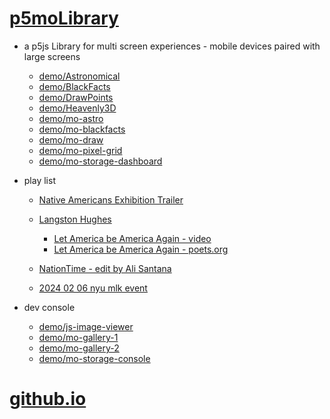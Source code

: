 # [p5moLibrary](https://github.com/molab-itp/p5moLibrary)

- a p5js Library for multi screen experiences - mobile devices paired with large screens

  - [demo/Astronomical](demo/Astronomical?v=131)
  - [demo/BlackFacts](demo/BlackFacts?v=131)
  - [demo/DrawPoints](demo/DrawPoints?v=131)
  - [demo/Heavenly3D](demo/Heavenly3D?v=131)
  - [demo/mo-astro](demo/mo-astro?v=131)
  - [demo/mo-blackfacts](demo/mo-blackfacts?v=131)
  - [demo/mo-draw](demo/mo-draw?v=131)
  - [demo/mo-pixel-grid](demo/mo-pixel-grid?v=131)
  - [demo/mo-storage-dashboard](demo/mo-storage-dashboard?v=131)

- play list

  - [Native Americans Exhibition Trailer](demo/BlackFacts?playlist=hpjNGTYvpxw)

  - [Langston Hughes ](demo/BlackFacts?playlist=XzI3huqpCi4)
    - [Let America be America Again - video](demo/mo-blackfacts?playlist=CFNM8GB_Yp0)
    - [Let America be America Again - poets.org](https://poets.org/poem/let-america-be-america-again)
  - [NationTime - edit by Ali Santana](demo/mo-blackfacts?v=131&playlist=-UtKxghWlvY&title=NationTime%20-%20ELUCID%20-%20BETAMAX)
  - [2024 02 06 nyu mlk event](demo/mo-blackfacts?playlist=zbRz5xTaLYI&qrcode=annoucement-01.png)

- dev console

  - [demo/js-image-viewer](demo/js-image-viewer?v=131)
  - [demo/mo-gallery-1](demo/mo-gallery-1?v=131)
  - [demo/mo-gallery-2](demo/mo-gallery-2?v=131)
  - [demo/mo-storage-console](demo/mo-storage-console?v=131)

# [github.io](https://molab-itp.github.io/p5moLibrary/src?v=131)

<!--

- retired
  - [demo/mo-astro-host-0](demo/mo-astro-host-0?v=131)
  - [demo/mo-astro-host-1](demo/mo-astro-host-1?v=131)
  - [demo/mo-astro-remote-0](demo/mo-astro-remote-0?v=131)
  - [demo/mo-astro-remote-1](demo/mo-astro-remote-1?v=131)

  - [demo/mo-blackfacts-host](demo/mo-blackfacts-host?v=131)
  - [demo/mo-blackfacts-remote](demo/mo-blackfacts-remote?v=131)

# https://www.youtube.com/watch?v=hpjNGTYvpxw
# The Land Carries Our Ancestors: Contemporary Art by Native Americans Exhibition Trailer

 -->
